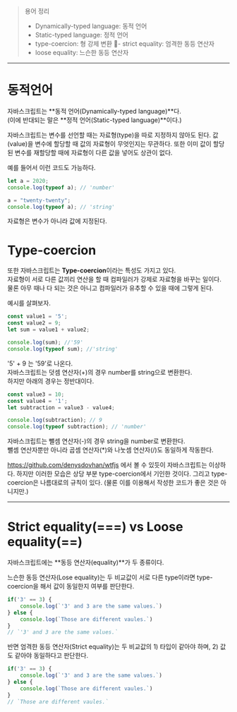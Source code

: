 > 용어 정리
> - Dynamically-typed language: 동적 언어
> - Static-typed language: 정적 언어
> - type-coercion: 형 강제 변환
> - strict equality: 엄격한 동등 연산자
> - loose equality: 느슨한 동등 연산자
---
# 동적언어
자바스크립트는 **동적 언어(Dynamically-typed language)**다.  
(이에 반대되는 말은 **정적 언어(Static-typed language)**이다.)  

자바스크립트는 변수를 선언할 때는 자료형(type)을 따로 지정하지 않아도 된다. 값(value)을 변수에 할당할 때 값의 자료형이 무엇인지는 무관하다. 또한 이미 값이 할당된 변수를 재할당할 때에 자료형이 다른 값을 넣어도 상관이 없다.  

예를 들어서 이런 코드도 가능하다.


```js
let a = 2020;
console.log(typeof a); // 'number'

a = "twenty-twenty";
console.log(typeof a); // 'string'
```

자료형은 변수가 아니라 값에 지정된다.


  
# Type-coercion
또한 자바스크립트는 **Type-coercion**이라는 특성도 가지고 있다.  
자료형이 서로 다른 값끼리 연산을 할 때 컴파일러가 강제로 자료형을 바꾸는 일이다.  
물론 아무 때나 다 되는 것은 아니고 컴파일러가 유추할 수 있을 때에 그렇게 된다.

예시를 살펴보자.
```js
const value1 = '5';
const value2 = 9;
let sum = value1 + value2;

console.log(sum); //'59'
console.log(typeof sum); //'string'
```
'5' + 9 는 '59'로 나온다.  
자바스크립트는 덧셈 연산자(+)의 경우 number를 string으로 변환한다.  
하지만 아래의 경우는 정반대이다.
```js
const value3 = 10;
const value4 = '1';
let subtraction = value3 - value4;

console.log(subtraction); // 9
console.log(typeof subtraction); // 'number'
```
자바스크립트는 뺄셈 연산자(-)의 경우 string을 number로 변환한다.  
뺄셈 연산자뿐만 아니라 곱셈 연산자(*)와 나눗셈 연산자(/)도 동일하게 작동한다.

https://github.com/denysdovhan/wtfjs 에서 볼 수 있듯이 자바스크립트는 이상하다. 하지만 이러한 모습은 상당 부분 type-coercion에서 기인한 것이다. 그리고 type-coercion은 나름대로의 규칙이 있다. (물론 이를 이용해서 작성한 코드가 좋은 것은 아니지만.)  

---
# Strict equality(===) vs Loose equality(==)

자바스크립트에는 **동등 연산자(equality)**가 두 종류이다.  


느슨한 동등 연산자(Lose equality)는 두 비교값이 서로 다른 type이라면 type-coercion을 해서 값이 동일한지 여부를 판단한다.  

```js
if('3' == 3) {
    console.log(`'3' and 3 are the same values.`)
} else {
    console.log(`Those are different vaules.`)
}
// `'3' and 3 are the same values.`
```

반면 엄격한 동등 연산자(Strict equality)는 두 비교값의 1) 타입이 같아야 하며, 2) 값도 같아야 동일하다고 판단한다.  
```js
if('3' == 3) {
    console.log(`'3' and 3 are the same values.`)
} else {
    console.log(`Those are different vaules.`)
}
// `Those are different vaules.`
```